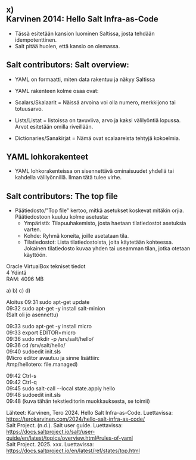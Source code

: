 x)  
Karvinen 2014: Hello Salt Infra-as-Code  
-  
- Tässä esitetään kansion luominen Saltissa, josta tehdään idempotenttinen.  
- Salt pitää huolen, että kansio on olemassa.  

Salt contributors: Salt overview:  
-
- YAML on formaatti, miten data rakentuu ja näkyy Saltissa  

- YAML rakenteen kolme osaa ovat:  
- Scalars/Skalaarit = Näissä arvoina voi olla numero, merkkijono tai totuusarvo.  
- Lists/Listat = listoissa on tavuviiva, arvo ja kaksi välilyöntiä lopussa. Arvot esitetään omilla riveillään.  
- Dictionaries/Sanakirjat = Nämä ovat scalaareista tehtyjä kokoelmia.  

YAML lohkorakenteet  
-
- YAML lohkorakenteissa on sisennettävä ominaisuudet yhdellä tai kahdella välilyönnillä. Ilman tätä tulee virhe.  

Salt contributors: The top file
-
- Päätiedosto/"Top file" kertoo, mitkä asetukset koskevat mitäkin orjia.  
  Päätiedostoon kuuluu kolme asetusta:  
  - Ympäristö: Tilapuuhakemisto, josta haetaan tilatiedostot asetuksia varten.  
  - Kohde: Ryhmä koneita, joille asetataan tila.  
  - Tilatiedostot: Lista tilatiedostoista, joita käytetään kohteessa. Jokainen tilatiedosto kuvaa yhden tai useamman tilan, jotka otetaan käyttöön.  

Oracle VirtualBox tekniset tiedot  
4 Ydintä  
RAM: 4096 MB  


a)
b)
c)
d)

Aloitus
09:31  sudo apt-get update  
09:32 sudo apt-get -y install salt-minion  
(Salt oli jo asennettu)  

09:33 sudo apt-get -y install micro  
09:33 export EDITOR=micro  
09:36 sudo mkdir -p /srv/salt/hello/  
09:36 cd /srv/salt/hello/  
09:40 sudoedit init.sls  
(Micro editor avautuu ja sinne lisättiin:  
/tmp/hellotero:
  file.managed)
  
09:42 Ctrl-s  
09:42 Ctrl-q  
09:45 sudo salt-call --local state.apply hello  
09:48 sudoedit init.sls  
09:48 (kuva tähän tekstieditorin muokkauksesta, se toimii)  



Lähteet: Karvinen, Tero 2024. Hello Salt Infra-as-Code. Luettavissa: https://terokarvinen.com/2024/hello-salt-infra-as-code/  
Salt Project. (n.d.). Salt user guide. Luettavissa: https://docs.saltproject.io/salt/user-guide/en/latest/topics/overview.html#rules-of-yaml  
Salt Project. 2025. xxx. Luettavissa: https://docs.saltproject.io/en/latest/ref/states/top.html  

